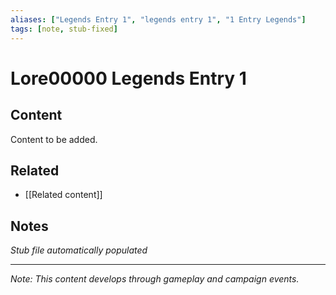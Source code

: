 ```yaml
---
aliases: ["Legends Entry 1", "legends entry 1", "1 Entry Legends"]
tags: [note, stub-fixed]
---
```


# Lore00000 Legends Entry 1

## Content
Content to be added.

## Related
- [[Related content]]

## Notes
*Stub file automatically populated*

---
*Note: This content develops through gameplay and campaign events.*